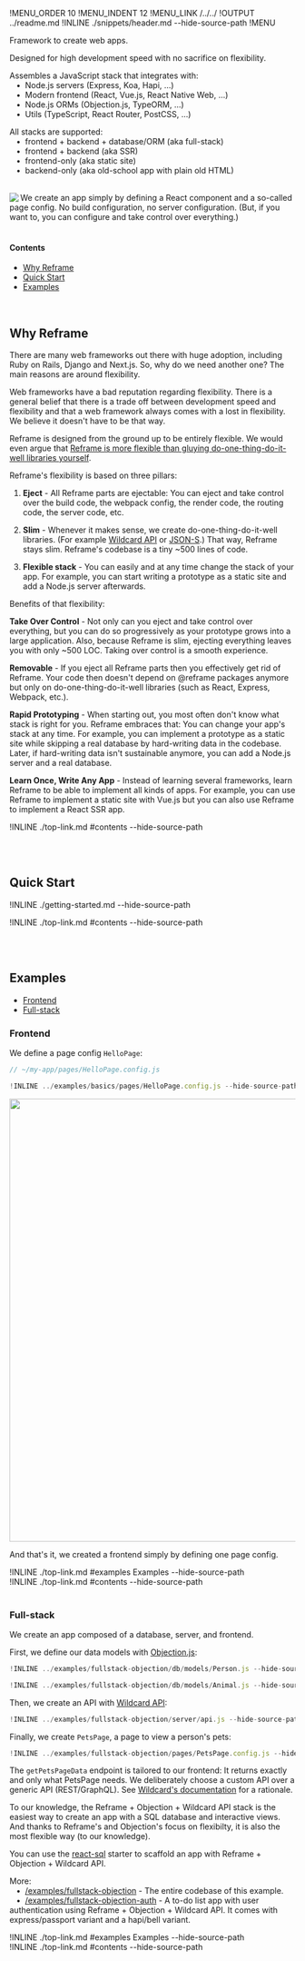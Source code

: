 !MENU_ORDER 10
!MENU_INDENT 12
!MENU_LINK /../../
!OUTPUT ../readme.md
!INLINE ./snippets/header.md --hide-source-path
!MENU
&nbsp;

Framework to create web apps.

Designed for high development speed with no sacrifice on flexibility.

Assembles a JavaScript stack that integrates with:
<br/> &nbsp;&nbsp;&nbsp;&#8226;&nbsp;
Node.js servers (Express, Koa, Hapi, ...)
<br/> &nbsp;&nbsp;&nbsp;&#8226;&nbsp;
Modern frontend (React, Vue.js, React Native Web, ...)
<br/> &nbsp;&nbsp;&nbsp;&#8226;&nbsp;
Node.js ORMs (Objection.js, TypeORM, ...)
<br/> &nbsp;&nbsp;&nbsp;&#8226;&nbsp;
Utils (TypeScript, React Router, PostCSS, ...)

All stacks are supported:
<br/> &nbsp;&nbsp;&nbsp;&#8226;&nbsp;
frontend + backend + database/ORM (aka full-stack)
<br/> &nbsp;&nbsp;&nbsp;&#8226;&nbsp;
frontend + backend (aka SSR)
<br/> &nbsp;&nbsp;&nbsp;&#8226;&nbsp;
frontend-only (aka static site)
<br/> &nbsp;&nbsp;&nbsp;&#8226;&nbsp;
backend-only (aka old-school app with plain old HTML)

<br/>

<a href="/examples/simple/pages/welcome.config.js" target="_blank">
<img src='https://github.com/reframejs/reframe/raw/master/docs/images/previews/welcome.png?sanitize=true' align="left"/>
</a>
We create an app simply by defining a React component and a so-called page config.
No build configuration,
no server configuration.
(But, if you want to, you can configure and take control over everything.)

<br/>
<br/>

#### Contents

 - [Why Reframe](#why-reframe)
 - [Quick Start](#quick-start)
 - [Examples](#examples)

<br/>

## Why Reframe

There are many web frameworks out there with huge adoption, including Ruby on Rails, Django and Next.js.
So, why do we need another one?
The main reasons are around flexibility.

Web frameworks have a bad reputation regarding flexibility.
There is a general belief that there is a trade off between development speed and flexibility
and that a web framework always comes with a lost in flexibility.
We believe it doesn't have to be that way.

Reframe is designed from the ground up to be entirely flexible.
We would even argue that
[Reframe is more flexible than gluying do-one-thing-do-it-well libraries yourself](/docs/concepts.md#truly-flexible).

Reframe's flexibility is based on three pillars:

1. **Eject** -
   All Reframe parts are ejectable:
   You can eject and take control over
   the build code,
   the webpack config,
   the render code,
   the routing code,
   the server code,
   etc.

2. **Slim** -
   Whenever it makes sense,
   we create do-one-thing-do-it-well libraries.
   (For example
   [Wildcard API](https://github.com/brillout/wildcard-api)
   or
   [JSON-S](https://github.com/brillout/json-s).)
   That way, Reframe stays slim.
   Reframe's codebase is a tiny ~500 lines of code.

3. **Flexible stack** -
   You can easily
   and at any time
   change the stack of your app.
   For example, you can start writing a prototype as a static site
   and add a Node.js server afterwards.

Benefits of that flexibility:

**Take Over Control** -
Not only can you eject and take control over everything,
but you can do so
progressively
as your prototype grows into a large application.
Also,
because Reframe is slim,
ejecting everything leaves you with only ~500 LOC.
Taking over control is a smooth experience.

**Removable** -
If you eject all Reframe parts then you effectively get rid of Reframe.
Your code then doesn't depend on @reframe packages anymore but only on do-one-thing-do-it-well libraries
(such as React, Express, Webpack, etc.).

**Rapid Prototyping** -
When starting out,
you most often don't know what stack is right for you.
Reframe embraces that:
You can change your app's stack at any time.
For example,
you can implement a prototype as a static site
while skipping a real database by hard-writing data in the codebase.
Later, if hard-writing data isn't sustainable anymore,
you can add a Node.js server and a real database.

**Learn Once, Write Any App** -
Instead of learning several frameworks,
learn Reframe to be able to implement all kinds of apps.
For example,
you can use Reframe
to implement a static site with Vue.js but
you can also use Reframe
to implement a React SSR app.

!INLINE ./top-link.md #contents --hide-source-path

<br/>
<br/>





## Quick Start

!INLINE ./getting-started.md --hide-source-path

!INLINE ./top-link.md #contents --hide-source-path

<br/>
<br/>





## Examples

- [Frontend](#frontend)
- [Full-stack](#full-stack)

### Frontend

We define a page config `HelloPage`:

~~~jsx
// ~/my-app/pages/HelloPage.config.js

!INLINE ../examples/basics/pages/HelloPage.config.js --hide-source-path
~~~

<p align="center">
  <img src='https://github.com/reframejs/reframe/raw/master/docs/images/previews/hello.png?sanitize=true' width="780" style="max-width:100%;"/>
</p>

And that's it,
we created a frontend simply by defining one page config.

!INLINE ./top-link.md #examples Examples --hide-source-path
<br/>
!INLINE ./top-link.md #contents --hide-source-path
<br/>
<br/>

### Full-stack

We create an app composed of a database, server, and frontend.

First, we define our data models with
[Objection.js](https://github.com/Vincit/objection.js):

~~~js
!INLINE ../examples/fullstack-objection/db/models/Person.js --hide-source-path
~~~
~~~js
!INLINE ../examples/fullstack-objection/db/models/Animal.js --hide-source-path
~~~

Then, we create an API with [Wildcard API](https://github.com/brillout/wildcard-api):
~~~js
!INLINE ../examples/fullstack-objection/server/api.js --hide-source-path
~~~

Finally, we create `PetsPage`, a page to view a person's pets:
~~~jsx
!INLINE ../examples/fullstack-objection/pages/PetsPage.config.js --hide-source-path
~~~

The `getPetsPageData` endpoint is tailored to our frontend:
It returns exactly and only what PetsPage needs.
We deliberately choose a custom API over a generic API (REST/GraphQL).
See [Wildcard's documentation](https://github.com/brillout/wildcard-api) for a rationale.

To our knowledge,
the Reframe + Objection + Wildcard API stack is the easiest way to create an app with a SQL database and interactive views.
And thanks to Reframe's and Objection's focus on flexibilty,
it is also the most flexible way (to our knowledge).

You can use the [react-sql](/plugins/create/starters/react-sql#readme)
starter to scaffold an app with Reframe + Objection + Wildcard API.

More:
<br/> &nbsp;&nbsp;&nbsp;&#8226;&nbsp;
[/examples/fullstack-objection](/examples/fullstack-objection) -
The entire codebase of this example.
<br/> &nbsp;&nbsp;&nbsp;&#8226;&nbsp;
[/examples/fullstack-objection-auth](/examples/fullstack-objection-auth) -
A to-do list app with user authentication using Reframe + Objection + Wildcard API.
It comes with express/passport variant and a hapi/bell variant.


!INLINE ./top-link.md #examples Examples --hide-source-path
<br/>
!INLINE ./top-link.md #contents --hide-source-path
<br/>
<br/>
